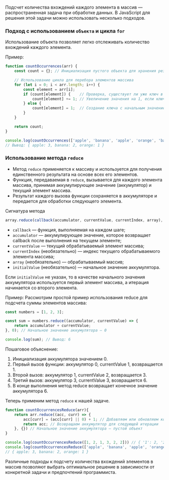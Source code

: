 Подсчет количества вхождений каждого элемента в массив — распространенная задача при обработке данных. В JavaScript для решения этой задачи можно использовать несколько подходов.

### Подход с использованием `объекта` и цикла `for`

Использование объекта позволяет легко отслеживать количество вхождений каждого элемента.

Пример:

```javascript
function countOccurrences(arr) {
    const count = {}; // Инициализация пустого объекта для хранения результатов

    // Использование цикла для перебора элементов массива
    for (let i = 0; i < arr.length; i++) {
        const element = arr[i];
        if (count[element]) {    // Проверка, существует ли уже ключ в объекте count
            count[element] += 1; // Увеличение значения на 1, если ключ существует
        } else {
            count[element] = 1;  // Создание ключа с начальным значением 1, если ключ не существует
        }
    }

    return count;
}

console.log(countOccurrences(['apple', 'banana', 'apple', 'orange', 'banana', 'apple']));
// Вывод: { apple: 3, banana: 2, orange: 1 }
```

### Использование метода `reduce`

* Метод `reduce` применяется к массиву и используется для получения единственного результата на основе всех его элементов.
* Функция, передаваемая в `reduce`, вызывается для каждого элемента массива, принимая аккумулирующее значение (аккумулятор) и текущий элемент массива. 
* Результат каждого вызова функции сохраняется в аккумуляторе и передается для обработки следующего элемента.

Сигнатура метода
```javascript
array.reduce(callback(accumulator, currentValue, currentIndex, array), initialValue)
```

* `callback` — функция, выполняемая на каждом шаге;
* `accumulator` — аккумулирующее значение, которое возвращает callback после выполнения на текущем элементе;
* `currentValue` — текущий обрабатываемый элемент массива;
* `currentIndex` (необязательно) — индекс текущего обрабатываемого элемента массива;
* `array` (необязательно) — обрабатываемый массив;
* `initialValue` (необязательно) — начальное значение аккумулятора.

Если `initialValue` не указан, то в качестве начального значения аккумулятора используется первый элемент массива, а итерация начинается со второго элемента.

Пример: Рассмотрим простой пример использования reduce для подсчета суммы элементов массива:

```javascript
const numbers = [1, 2, 3];

const sum = numbers.reduce((accumulator, currentValue) => {
    return accumulator + currentValue;
}, 0); // Начальное значение аккумулятора — 0

console.log(sum); // Вывод: 6
```

Пошаговое объяснение:
1. Инициализация аккумулятора значением 0.
2. Первый вызов функции: аккумулятор 0, currentValue 1, возвращается 1. 
3. Второй вызов: аккумулятор 1, currentValue 2, возвращается 3. 
4. Третий вызов: аккумулятор 3, currentValue 3, возвращается 6. 
5. В конце выполнения метод reduce возвращает конечное значение аккумулятора 6.


Теперь применим метод `reduce` к нашей задаче.

```javascript
function countOccurrencesReduce(arr){
    return arr.reduce((acc, curr) => {
        acc[curr] = (acc[curr] || 0) + 1; // Добавляем или обновляем количество вхождений элемента
        return acc; // Возвращаем аккумулятор для следующей итерации
    }, {}) // Начальное значение аккумулятора — пустой объект
}

console.log(countOccurrencesReduce([1, 2, 1, 3, 2, 2])) // { '1': 2, '2': 3, '3': 1 }
console.log(countOccurrencesReduce(['apple', 'banana', 'apple', 'orange', 'banana', 'apple']))
// { apple: 3, banana: 2, orange: 1 }
```

Различные подходы к подсчету количества вхождений элементов в массив позволяют выбрать оптимальное решение в зависимости от конкретной задачи и предпочтений программиста.